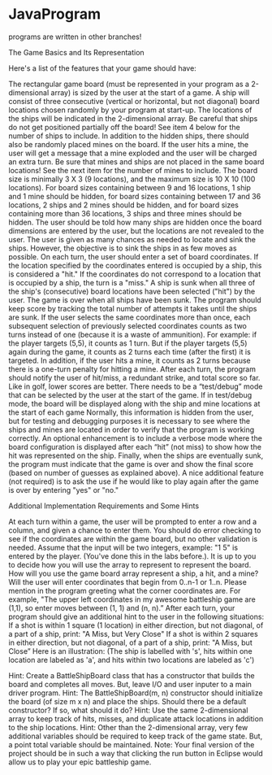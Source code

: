 # JavaProgram
programs are written in other branches!

The Game Basics and Its Representation

Here's a list of the features that your game should have:

The rectangular game board (must be represented in your program as a 2-dimensional array) is sized by the user at the start of a game.
A ship will consist of three consecutive (vertical or horizontal, but not diagonal) board locations chosen randomly by your program at start-up. The locations of the ships will be indicated in the 2-dimensional array.  Be careful that ships do not get positioned partially off the board!  See item 4 below for the number of ships to include.
In addition to the hidden ships, there should also be randomly placed mines on the board. If the user hits a mine, the user will get a message that a mine exploded and the user will be charged an extra turn.  Be sure that mines and ships are not placed in the same board locations!  See the next item for the number of mines to include.
The board size is minimally 3 X 3 (9 locations), and the maximum size is 10 X 10 (100 locations). For board sizes containing between 9 and 16 locations, 1 ship and 1 mine should be hidden, for board sizes containing between 17 and 36 locations, 2 ships and 2 mines should be hidden, and for board sizes containing more than 36 locations, 3 ships and three mines should be hidden.
The user should be told how many ships are hidden once the board dimensions are entered by the user, but the locations are not revealed to the user.
The user is given as many chances as needed to locate and sink the ships.  However, the objective is to sink the ships in as few moves as possible.
On each turn, the user should enter a set of board coordinates. If the location specified by the coordinates entered is occupied by a ship, this is considered a "hit." If the coordinates do not correspond to a location that is occupied by a ship, the turn is a "miss." 
A ship is sunk when all three of the ship's (consecutive) board locations have been selected ("hit") by the user. The game is over when all ships have been sunk.
The program should keep score by tracking the total number of attempts it takes until the ships are sunk. If the user selects the same coordinates more than once, each subsequent selection of previously selected coordinates counts as two turns instead of one (because it is a waste of ammunition). 
For example: if the player targets (5,5), it counts as 1 turn. But if the player targets (5,5) again during the game, it counts as 2 turns each time (after the first) it is targeted.  In addition, if the user hits a mine, it counts as 2 turns because there is a one-turn penalty for hitting a mine.
After each turn, the program should notify the user of hit/miss, a redundant strike, and total score so far. Like in golf, lower scores are better.
There needs to be a “test/debug” mode that can be selected by the user at the start of the game.  If in test/debug mode, the board will be displayed along with the ship and mine locations at the start of each game  Normally, this information is hidden from the user, but for testing and debugging purposes it is necessary to see where the ships and mines are located in order to verify that the program is working correctly.  An optional enhancement is to include a verbose mode where the board configuration is displayed after each “hit” (not miss) to show how the hit was represented on the ship.
Finally, when the ships are eventually sunk, the program must indicate that the game is over and show the final score (based on number of guesses as explained above). A nice additional feature (not required) is to ask the use if he would like to play again after the game is over by entering "yes" or "no."

Additional Implementation Requirements and Some Hints

At each turn within a game, the user will be prompted to enter a row and a column, and given a chance to enter them. You should do error checking to see if the coordinates are within the game board, but no other validation is needed. Assume that the input will be two integers, example: "1 5" is entered by the player. (You've done this in the labs before.). It is up to you to decide how you will use the array to represent to represent the board.  How will you use the game board array represent a ship, a hit, and a mine?  Will the user will enter coordinates that begin from 0..n-1 or 1..n. Please mention in the program greeting what the corner coordinates are.  For example, "The upper left coordinates in my awesome battleship game are (1,1), so enter moves between (1, 1) and (n, n).”
After each turn, your program should give an additional hint to the user in the following situations:
If a shot is within 1 square (1 location) in either direction, but not diagonal, of a part of a ship, print: "A Miss, but Very Close"
If a shot is within 2 squares in either direction, but not diagonal, of a part of a ship, print: "A Miss, but Close” Here is an illustration:
                        (The ship is labelled with 's', hits within one location are labeled as 'a', and hits within two locations are labeled as 'c')





Hint: Create a BattleShipBoard class that has a constructor that builds the board and completes all moves. But, leave I/O and user inputer to a main driver program.
Hint: The BattleShipBoard(m, n) constructor should initialize the board (of size m x n) and place the ships. Should there be a default constructor? If so, what should it do?
Hint: Use the same 2-dimensional array to keep track of hits, misses, and duplicate attack locations in addition to the ship locations.
Hint: Other than the 2-dimensional array, very few additional variables should be required to keep track of the game state. But, a point total variable should be maintained.
Note: Your final version of the project should be in such a way that clicking the run button in Eclipse would allow us to play your epic battleship game.
